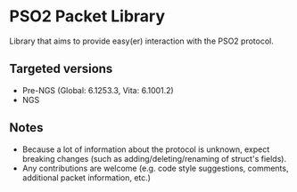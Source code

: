 # PSO2 Packet Library

Library that aims to provide easy(er) interaction with the PSO2 protocol.

## Targeted versions

 * Pre-NGS (Global: 6.1253.3, Vita: 6.1001.2)
 * NGS

## Notes

 - Because a lot of information about the protocol is unknown, expect breaking changes (such as adding/deleting/renaming of struct's fields).
 - Any contributions are welcome (e.g. code style suggestions, comments, additional packet information, etc.)